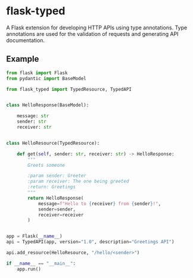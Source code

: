 # flask-typed

A Flask extension for developing HTTP APIs using type annotations. Type annotations are used for the validation of requests and generating API documentation.

## Example

```python
from flask import Flask
from pydantic import BaseModel

from flask_typed import TypedResource, TypedAPI


class HelloResponse(BaseModel):

    message: str
    sender: str
    receiver: str


class HelloResource(TypedResource):

    def get(self, sender: str, receiver: str) -> HelloResponse:
        """
        Greets someone

        :param sender: Greeter
        :param receiver: The one being greeted
        :return: Greetings
        """
        return HelloResponse(
            message=f"Hello to {receiver} from {sender}!",
            sender=sender,
            receiver=receiver
        )


app = Flask(__name__)
api = TypedAPI(app, version="1.0", description="Greetings API")

api.add_resource(HelloResource, "/hello/<sender>")

if __name__ == "__main__":
    app.run()
```